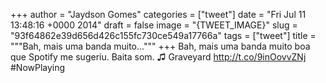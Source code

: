 
+++
author = "Jaydson Gomes"
categories = ["tweet"]
date = "Fri Jul 11 13:48:16 +0000 2014"
draft = false
image = "{TWEET_IMAGE}"
slug = "93f64862e39d656d426c155fc730ce549a17766a"
tags = ["tweet"]
title = """Bah, mais uma banda muito..."""
+++
Bah, mais uma banda muito boa que Spotify me sugeriu. Baita som. ♫ Graveyard http://t.co/9inOovvZNj #NowPlaying
